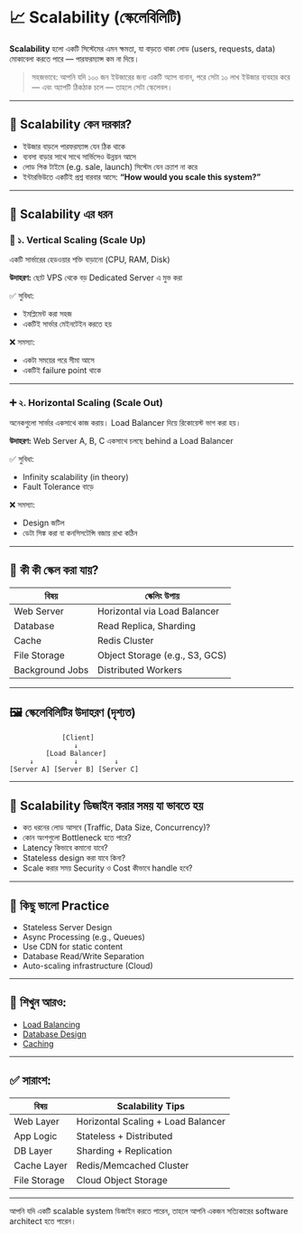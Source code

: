 # 📈 Scalability (স্কেলেবিলিটি)

**Scalability** হলো একটি সিস্টেমের এমন ক্ষমতা, যা বাড়তে থাকা লোড (users, requests, data) মোকাবেলা করতে পারে — পারফরম্যান্স কম না দিয়ে।

> সহজভাবে: আপনি যদি ১০০ জন ইউজারের জন্য একটি অ্যাপ বানান, পরে সেটা ১০ লাখ ইউজার ব্যবহার করে — এবং অ্যাপটি ঠিকঠাক চলে — তাহলে সেটা স্কেলেবল।

---

## 🎯 Scalability কেন দরকার?

- ইউজার বাড়লে পারফরম্যান্স যেন ঠিক থাকে
- ব্যবসা বাড়ার সাথে সাথে সার্ভিসেও উন্নয়ন আসে
- লোড পিক টাইমে (e.g. sale, launch) সিস্টেম যেন ক্র্যাশ না করে
- ইন্টারভিউতে একটিই প্রশ্ন বারবার আসে: **“How would you scale this system?”**

---

## 🧱 Scalability এর ধরন

### 🔼 ১. Vertical Scaling (Scale Up)

একটি সার্ভারের হেডওয়ার শক্তি বাড়ানো (CPU, RAM, Disk)

**উদাহরণ:** ছোট VPS থেকে বড় Dedicated Server এ মুভ করা

✅ সুবিধা:
- ইমপ্লিমেন্ট করা সহজ
- একটিই সার্ভার মেইনটেইন করতে হয়

❌ সমস্যা:
- একটা সময়ের পরে সীমা আসে
- একটিই failure point থাকে

---

### ➕ ২. Horizontal Scaling (Scale Out)

অনেকগুলো সার্ভার একসাথে কাজ করায়। Load Balancer দিয়ে রিকোয়েস্ট ভাগ করা হয়।

**উদাহরণ:** Web Server A, B, C একসাথে চলছে behind a Load Balancer

✅ সুবিধা:
- Infinity scalability (in theory)
- Fault Tolerance বাড়ে

❌ সমস্যা:
- Design জটিল
- ডেটা সিঙ্ক করা বা কনসিসটেন্সি বজায় রাখা কঠিন

---

## 🧮 কী কী স্কেল করা যায়?

| বিষয় | স্কেলিং উপায় |
|------|--------------|
| Web Server | Horizontal via Load Balancer |
| Database | Read Replica, Sharding |
| Cache | Redis Cluster |
| File Storage | Object Storage (e.g., S3, GCS) |
| Background Jobs | Distributed Workers |

---

## 🖼️ স্কেলেবিলিটির উদাহরণ (দৃশ্যত)

```
             [Client]
                ↓
         [Load Balancer]
     ↓          ↓         ↓
[Server A] [Server B] [Server C] 
```

---

## 🔧 Scalability ডিজাইন করার সময় যা ভাবতে হয়

- কত ধরনের লোড আসবে (Traffic, Data Size, Concurrency)?
- কোন অংশগুলো Bottleneck হতে পারে?
- Latency কিভাবে কমানো যাবে?
- Stateless design করা যাবে কিনা?
- Scale করার সময় Security ও Cost কীভাবে handle হবে?

---

## 📌 কিছু ভালো Practice

- Stateless Server Design
- Async Processing (e.g., Queues)
- Use CDN for static content
- Database Read/Write Separation
- Auto-scaling infrastructure (Cloud)

---

## 📎 শিখুন আরও:

- [Load Balancing](load-balancing.md)
- [Database Design](database-design.md)
- [Caching](caching.md)

---

## ✅ সারাংশ:

| বিষয় | Scalability Tips |
|------|------------------|
| Web Layer | Horizontal Scaling + Load Balancer |
| App Logic | Stateless + Distributed |
| DB Layer | Sharding + Replication |
| Cache Layer | Redis/Memcached Cluster |
| File Storage | Cloud Object Storage |

---

আপনি যদি একটি scalable system ডিজাইন করতে পারেন, তাহলে আপনি একজন সত্যিকারের software architect হতে পারেন।
